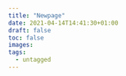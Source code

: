 ```yaml
---
title: "Newpage"
date: 2021-04-14T14:41:30+01:00
draft: false
toc: false
images:
tags:
  - untagged
---
```


